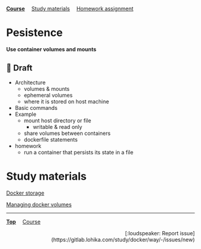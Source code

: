 **[Course](../README.md)**
&emsp;[Study materials](#study-materials)
&emsp;[Homework assignment](./homework/README.md)

# Pesistence

**Use container volumes and mounts**

## :construction: Draft
- Architecture
  - volumes & mounts
  - ephemeral volumes
  - where it is stored on host machine
- Basic commands
- Example
  - mount host directory or file
    - writable & read only
  - share volumes between containers
  - dockerfile statements
- homework
  - run a container that persists its state in a file

# Study materials

[Docker storage](https://capgemini.udemy.com/course/learn-docker/learn/lecture/15829082#overview)

[Managing docker volumes](https://capgemini.udemy.com/course/docker-tutorial/learn/lecture/16369728#overview)

---
**[Top](#)**
&emsp;[Course](/README.md)
<div align="right">[:loudspeaker: Report issue](https://gitlab.lohika.com/study/docker/way/-/issues/new)</div>
